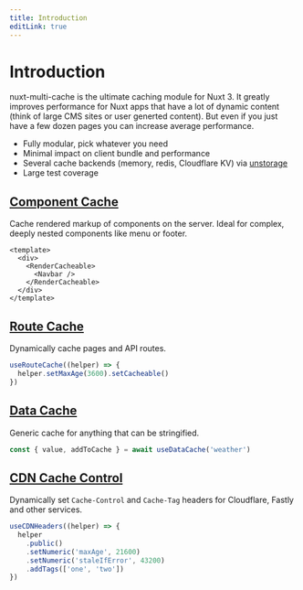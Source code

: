 ```yaml
---
title: Introduction
editLink: true
---
```


# Introduction

nuxt-multi-cache is the ultimate caching module for Nuxt 3. It greatly improves
performance for Nuxt apps that have a lot of dynamic content (think of large
CMS sites or user generted content). But even if you just have a few dozen
pages you can increase average performance.

- Fully modular, pick whatever you need
- Minimal impact on client bundle and performance
- Several cache backends (memory, redis, Cloudflare KV) via [unstorage](https://github.com/unjs/unstorage)
- Large test coverage

## [Component Cache](/features/componentCache)

Cache rendered markup of components on the server. Ideal for complex, deeply
nested components like menu or footer.

```vue
<template>
  <div>
    <RenderCacheable>
      <Navbar />
    </RenderCacheable>
  </div>
</template>
```

## [Route Cache](/features/routeCache)

Dynamically cache pages and API routes.

```typescript
useRouteCache((helper) => {
  helper.setMaxAge(3600).setCacheable()
})
```

## [Data Cache](/features/dataCache)

Generic cache for anything that can be stringified.

```typescript
const { value, addToCache } = await useDataCache('weather')
```

## [CDN Cache Control](/features/cdnCacheControl)

Dynamically set `Cache-Control` and `Cache-Tag` headers for Cloudflare, Fastly
and other services.

```typescript
useCDNHeaders((helper) => {
  helper
    .public()
    .setNumeric('maxAge', 21600)
    .setNumeric('staleIfError', 43200)
    .addTags(['one', 'two'])
})
```

